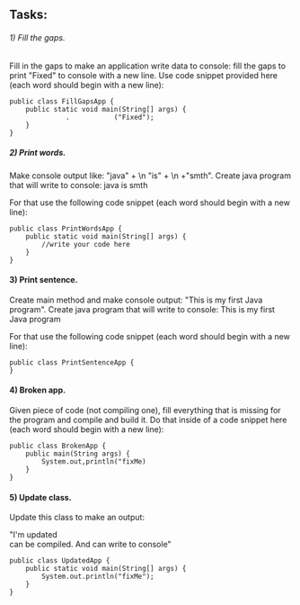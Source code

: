 
## Tasks:
###### 1) Fill the gaps.
Fill in the gaps to make an application write data to console: fill the gaps to print "Fixed" to console with a new line.
Use code snippet provided here (each word should begin with a new line):

    public class FillGapsApp {
        public static void main(String[] args) {
                  .           ("Fixed");
        }
    }


##### 2) Print words.
Make console output like: "java" + \n "is" + \n +"smth". Create java program that will write to console:
java
is
smth

For that use the following code snippet (each word should begin with a new line):

    public class PrintWordsApp {
        public static void main(String[] args) {
            //write your code here
        }
    }

#### 3) Print sentence.
Create main method and make console output: "This is my first Java program". Create java program that will write to
console:
This is my first Java program

For that use the following code snippet (each word should begin with a new line):

    public class PrintSentenceApp {
    }


#### 4) Broken app.
Given piece of code (not compiling one), fill everything that is missing for the program and compile and build it.
Do that inside of a code snippet here (each word should begin with a new line):

    public class BrokenApp {
        public main(String args) {
            System.out,println("fixMe)
        }
    }

#### 5) Update class.
 Update this class to make an output: 

"I'm updated  
can be compiled. And can write to console"


    public class UpdatedApp {
        public static void main(String[] args) {
            System.out.println("fixMe");
        }
    }
